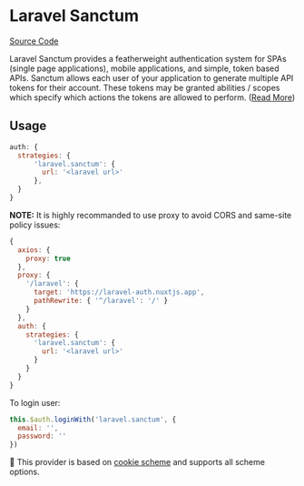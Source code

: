 # Laravel Sanctum

[Source Code](https://github.com/nuxt-community/auth-module/blob/master/lib/providers/laravel.sanctum.js)

Laravel Sanctum provides a featherweight authentication system for SPAs (single page applications), mobile applications, and simple, token based APIs. Sanctum allows each user of your application to generate multiple API tokens for their account. These tokens may be granted abilities / scopes which specify which actions the tokens are allowed to perform. ([Read More](https://laravel.com/docs/7.x/sanctum))

## Usage

```js
auth: {
  strategies: {
      'laravel.sanctum': {
        url: '<laravel url>'
      },
  }
}
```

**NOTE:** It is highly recommanded to use proxy to avoid CORS and same-site policy issues:

```js
{
  axios: {
    proxy: true
  },
  proxy: {
    '/laravel': {
      target: 'https://laravel-auth.nuxtjs.app',
      pathRewrite: { '^/laravel': '/' }
    }
  },
  auth: {
    strategies: {
      'laravel.sanctum': {
        url: '<laravel url>'
      }
    }
  }
}
```

To login user:

```js
this.$auth.loginWith('laravel.sanctum', {
  email: '',
  password: ''
})
```

💁 This provider is based on [cookie scheme](../schemes/cookie.md) and supports all scheme options.

